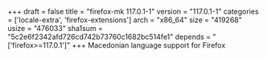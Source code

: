 +++
draft = false
title = "firefox-mk 117.0.1-1"
version = "117.0.1-1"
categories = ['locale-extra', 'firefox-extensions']
arch = "x86_64"
size = "419268"
usize = "476033"
sha1sum = "5c2e6f2342afd726cd742b73760c1682bc514fe1"
depends = "['firefox>=117.0.1']"
+++
Macedonian language support for Firefox